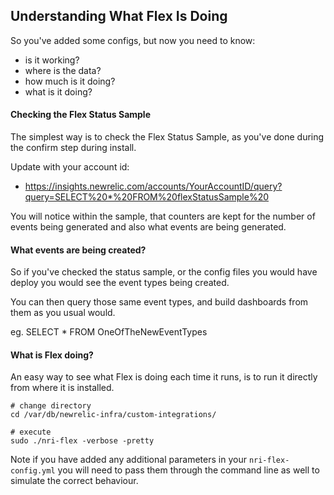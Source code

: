 ## Understanding What Flex Is Doing

So you've added some configs, but now you need to know:
- is it working?
- where is the data?
- how much is it doing?
- what is it doing?

#### Checking the Flex Status Sample

The simplest way is to check the Flex Status Sample, as you've done during the confirm step during install.

Update with your account id:
* https://insights.newrelic.com/accounts/YourAccountID/query?query=SELECT%20*%20FROM%20flexStatusSample%20

You will notice within the sample, that counters are kept for the number of events being generated and also what events are being generated. 

#### What events are being created?

So if you've checked the status sample, or the config files you would have deploy you would see the event types being created.

You can then query those same event types, and build dashboards from them as you usual would.

eg. SELECT * FROM OneOfTheNewEventTypes 

#### What is Flex doing?

An easy way to see what Flex is doing each time it runs, is to run it directly from where it is installed.

```
# change directory
cd /var/db/newrelic-infra/custom-integrations/

# execute
sudo ./nri-flex -verbose -pretty
```

Note if you have added any additional parameters in your `nri-flex-config.yml` you will need to pass them through the command line as well to simulate the correct behaviour.